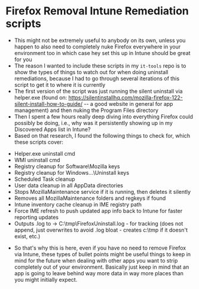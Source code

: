 # Firefox Removal Intune Remediation scripts

* This might not be extremely useful to anybody on its own, unless you happen to also need to completely nuke Firefox everywhere in your environment too in which case hey set this up in Intune should be great for you
* The reason I wanted to include these scripts in my `it-tools` repo is to show the types of things to watch out for when doing uninstall remediations, because I had to go through several iterations of this script to get it to where it is currently
* The first version of the script was just running the silent uninstall via helper.exe (found on: https://silentinstallhq.com/mozilla-firefox-122-silent-install-how-to-guide/ -- a good website in general for app management) and then nuking the Program Files directory
* Then I spent a few hours really deep diving into everything Firefox could possibly be doing, i.e., why was it persistently showing up in my Discovered Apps list in Intune?
* Based on that research, I found the following things to check for, which these scripts cover:

- Helper.exe uninstall cmd
- WMI uninstall cmd
- Registry cleanup for Software\Mozilla keys
- Registry cleanup for Windows\...\Uninstall keys
- Scheduled Task cleanup
- User data cleanup in all AppData directories
- Stops MozillaMaintenance service if it is running, then deletes it silently
- Removes all MozillaMaintenance folders and regkeys if found
- Intune inventory cache cleanup in IME registry path
- Force IME refresh to push updated app info back to Intune for faster reporting updates
- Outputs .log to -> C:\tmp\FirefoxUninstall.log - for tracking (does not append,  just overwrites to avoid .log bloat - creates c:\tmp if it doesn't exist, etc.)

* So that's why this is here, even if you have no need to remove Firefox via Intune, these types of bullet points might be useful things to keep in mind for the future when dealing with other apps you want to strip completely out of your environment. Basically just keep in mind that an app is going to leave behind way more data in way more places than you might initially expect.
